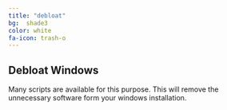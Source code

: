 ```yaml
---
title: "debloat"
bg:  shade3
color: white
fa-icon: trash-o
---
```


## Debloat Windows

Many scripts are available for this purpose. This will remove the
unnecessary software form your windows installation.
